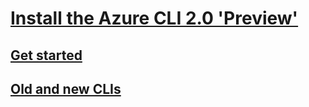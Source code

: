 # [Install the Azure CLI 2.0 'Preview'](install-az-cli2.md)
## [Get started](get-started-with-az-cli2.md)
## [Old and new CLIs](old-and-new-clis.md)
